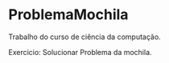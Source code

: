 # ProblemaMochila

Trabalho do curso de ciência da computação.

Exercicio: Solucionar Problema da mochila.
